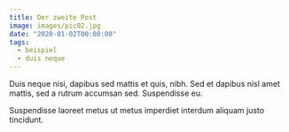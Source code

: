 ```yaml
---
title: Der zweite Post
image: images/pic02.jpg
date: "2020-01-02T00:00:00"
tags:
  - beispiel
  - duis neque
---
```

Duis neque nisi, dapibus sed mattis et quis, nibh. Sed et dapibus nisl amet
mattis, sed a rutrum accumsan sed. Suspendisse eu.
<!-- more -->
Suspendisse laoreet metus ut metus imperdiet interdum aliquam justo tincidunt.
